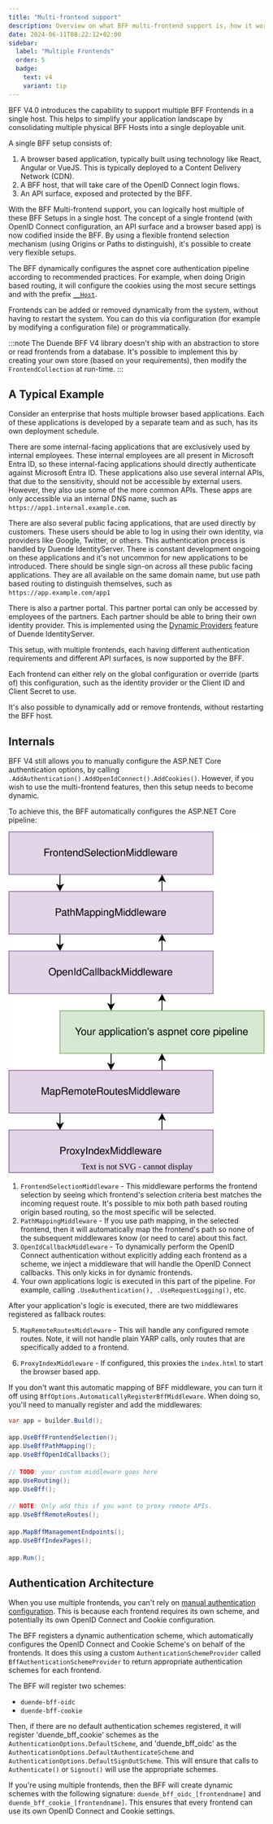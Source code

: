 ```yaml
---
title: "Multi-frontend support"
description: Overview on what BFF multi-frontend support is, how it works and why you would use it. 
date: 2024-06-11T08:22:12+02:00
sidebar:
  label: "Multiple Frontends"
  order: 5
  badge:
    text: v4
    variant: tip
---
```


BFF V4.0 introduces the capability to support multiple BFF Frontends in a single host. This helps to simplify your application landscape by consolidating multiple physical BFF Hosts into a single deployable unit. 

A single BFF setup consists of:
1. A browser based application, typically built using technology like React, Angular or VueJS. This is typically deployed to a Content Delivery Network (CDN). 
2. A BFF host, that will take care of the OpenID Connect login flows. 
3. An API surface, exposed and protected by the BFF. 

With the BFF Multi-frontend support, you can logically host multiple of these BFF Setups in a single host. The concept of a single frontend (with OpenID Connect configuration, an API surface and a browser based app) is now codified inside the BFF. By using a flexible frontend selection mechanism (using Origins or Paths to distinguish), it's possible to create very flexible setups. 

The BFF dynamically configures the aspnet core authentication pipeline according to recommended practices. For example, when doing Origin based routing, it will configure the cookies using the most secure settings and with the prefix [`__Host`](https://developer.mozilla.org/en-US/docs/Web/HTTP/Reference/Headers/Set-Cookie). 

Frontends can be added or removed dynamically from the system, without having to restart the system. You can do this via configuration (for example by modifying a configuration file) or programmatically. 

:::note
The Duende BFF V4 library doesn't ship with an abstraction to store or read frontends from a database. It's possible to implement this by creating your own store (based on your requirements), then modify the `FrontendCollection` at run-time. 
:::

## A Typical Example

Consider an enterprise that hosts multiple browser based applications. Each of these applications is developed by a separate team and as such, has its own deployment schedule. 

There are some internal-facing applications that are exclusively used by internal employees. These internal employees are all present in Microsoft Entra ID, so these internal-facing applications should directly authenticate against Microsoft Entra ID. These applications also use several internal APIs, that due to the sensitivity, should not be accessible by external users. However, they also use some of the more common APIs. These apps are only accessible via an internal DNS name, such as `https://app1.internal.example.com`. 

There are also several public facing applications, that are used directly by customers. These users should be able to log in using their own identity, via providers like Google, Twitter, or others. This authentication process is handled by Duende IdentityServer. There is constant development ongoing on these applications and it's not uncommon for new applications to be introduced. There should be single sign-on across all these public facing applications. They are all available on the same domain name, but use path based routing to distinguish themselves, such as `https://app.example.com/app1`

There is also a partner portal. This partner portal can only be accessed by employees of the partners. Each partner should be able to bring their own identity provider. This is implemented using the [Dynamic Providers](/identityserver/ui/login/dynamicproviders/) feature of Duende IdentityServer. 

This setup, with multiple frontends, each having different authentication requirements and different API surfaces, is now supported by the BFF. 

Each frontend can either rely on the global configuration or override (parts of) this configuration, such as the identity provider or the Client ID and Client Secret to use. 

It's also possible to dynamically add or remove frontends, without restarting the BFF host. 

## Internals

BFF V4 still allows you to manually configure the ASP.NET Core authentication options, by calling `.AddAuthentication().AddOpenIdConnect().AddCookies()`. However, if you wish to use the multi-frontend features, then this setup needs to become dynamic. 

To achieve this, the BFF automatically configures the ASP.NET Core pipeline:

![BFF Multi-Frontend Pipeline](../images/bff_multi_frontend_pipeline.svg)

1. `FrontendSelectionMiddleware` - This middleware performs the frontend selection by seeing which frontend's selection criteria best matches the incoming request route. It's possible to mix both path based routing origin based routing, so the most specific will be selected. 
2. `PathMappingMiddleware` - If you use path mapping, in the selected frontend, then it will automatically map the frontend's path so none of the subsequent middlewares know (or need to care) about this fact. 
3. `OpenIdCallbackMiddleware` - To dynamically perform the OpenID Connect authentication without explicitly adding each frontend as a scheme, we inject a middleware that will handle the OpenID Connect callbacks. This only kicks in for dynamic frontends.
4. Your own applications logic is executed in this part of the pipeline. For example, calling `.UseAuthentication(), .UseRequestLogging()`, etc. 

After your application's logic is executed, there are two middlewares registered as fallback routes:

5. `MapRemoteRoutesMiddleware` - This will handle any configured remote routes. Note, it will not handle plain YARP calls, only routes that are specifically added to a frontend.
    
6. `ProxyIndexMiddleware` - If configured, this proxies the `index.html` to start the browser based app.  

If you don't want this automatic mapping of BFF middleware, you can turn it off using `BffOptions.AutomaticallyRegisterBffMiddleware`. When doing so, you'll need to manually register and add the middlewares:

```csharp
var app = builder.Build();

app.UseBffFrontendSelection();
app.UseBffPathMapping();
app.UseBffOpenIdCallbacks();

// TODO: your custom middleware goes here
app.UseRouting(); 
app.UseBff();

// NOTE: Only add this if you want to proxy remote APIs. 
app.UseBffRemoteRoutes();

app.MapBffManagementEndpoints();
app.UseBffIndexPages();

app.Run();
```

## Authentication Architecture

When you use multiple frontends, you can't rely on [manual authentication configuration](../fundamentals/session/handlers.mdx#manually-configuring-authentication). This is because each frontend requires its own scheme, and potentially its own OpenID Connect and Cookie configuration. 

The BFF registers a dynamic authentication scheme, which automatically configures the OpenID Connect and Cookie Scheme's on behalf of the frontends. It does this using a custom `AuthenticationSchemeProvider` called `BffAuthenticationSchemeProvider` to return appropriate authentication schemes for each frontend. 

The BFF will register two schemes:
* `duende-bff-oidc`
* `duende-bff-cookie`

Then, if there are no default authentication schemes registered, it will register 'duende_bff_cookie' schemes as the `AuthenticationOptions.DefaultScheme`, and 'duende_bff_oidc' as the `AuthenticationOptions.DefaultAuthenticateScheme` and `AuthenticationOptions.DefaultSignOutScheme`. This will ensure that calls to `Authenticate()` or `Signout()` will use the appropriate schemes. 

If you're using multiple frontends, then the BFF will create dynamic schemes with the following signature: `duende_bff_oidc_[frontendname]` and `duende_bff_cookie_[frontendname]`. This ensures that every frontend can use its own OpenID Connect and Cookie settings. 


